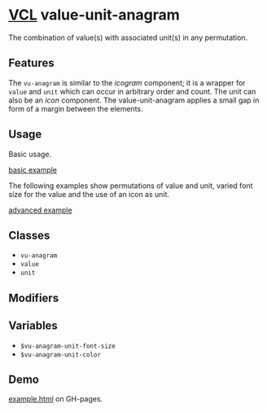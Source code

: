 # [VCL](https://github.com/vcl/doc) value-unit-anagram

The combination of value(s) with associated unit(s) in any permutation.

## Features

The `vu-anagram` is similar to the _icogram_ component;
it is a wrapper for `value` and `unit`
which can occur in arbitrary order and count.
The unit can also be an _icon_ component.
The value-unit-anagram applies a small gap in form of a margin
between the elements.

## Usage

Basic usage.

[basic example](/demo/example-basic.html)

The following examples show permutations of value and unit,
varied font size for the value and the use of an icon as unit.

[advanced example](/demo/example-advanced.html)

## Classes

- `vu-anagram`
- `value`
- `unit`

## Modifiers

## Variables

- `$vu-anagram-unit-font-size`
- `$vu-anagram-unit-color`

## Demo

[example.html](/demo/example.html) on GH-pages.
